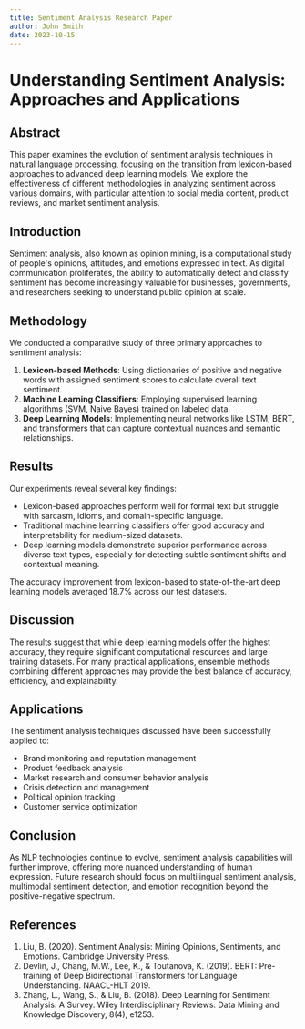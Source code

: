 ```yaml
---
title: Sentiment Analysis Research Paper
author: John Smith
date: 2023-10-15
---
```


# Understanding Sentiment Analysis: Approaches and Applications

## Abstract

This paper examines the evolution of sentiment analysis techniques in natural language processing, focusing on the transition from lexicon-based approaches to advanced deep learning models. We explore the effectiveness of different methodologies in analyzing sentiment across various domains, with particular attention to social media content, product reviews, and market sentiment analysis.

## Introduction

Sentiment analysis, also known as opinion mining, is a computational study of people's opinions, attitudes, and emotions expressed in text. As digital communication proliferates, the ability to automatically detect and classify sentiment has become increasingly valuable for businesses, governments, and researchers seeking to understand public opinion at scale.

## Methodology

We conducted a comparative study of three primary approaches to sentiment analysis:

1. **Lexicon-based Methods**: Using dictionaries of positive and negative words with assigned sentiment scores to calculate overall text sentiment.
2. **Machine Learning Classifiers**: Employing supervised learning algorithms (SVM, Naive Bayes) trained on labeled data.
3. **Deep Learning Models**: Implementing neural networks like LSTM, BERT, and transformers that can capture contextual nuances and semantic relationships.

## Results

Our experiments reveal several key findings:

- Lexicon-based approaches perform well for formal text but struggle with sarcasm, idioms, and domain-specific language.
- Traditional machine learning classifiers offer good accuracy and interpretability for medium-sized datasets.
- Deep learning models demonstrate superior performance across diverse text types, especially for detecting subtle sentiment shifts and contextual meaning.

The accuracy improvement from lexicon-based to state-of-the-art deep learning models averaged 18.7% across our test datasets.

## Discussion

The results suggest that while deep learning models offer the highest accuracy, they require significant computational resources and large training datasets. For many practical applications, ensemble methods combining different approaches may provide the best balance of accuracy, efficiency, and explainability.

## Applications

The sentiment analysis techniques discussed have been successfully applied to:

- Brand monitoring and reputation management
- Product feedback analysis
- Market research and consumer behavior analysis
- Crisis detection and management
- Political opinion tracking
- Customer service optimization

## Conclusion

As NLP technologies continue to evolve, sentiment analysis capabilities will further improve, offering more nuanced understanding of human expression. Future research should focus on multilingual sentiment analysis, multimodal sentiment detection, and emotion recognition beyond the positive-negative spectrum.

## References

1. Liu, B. (2020). Sentiment Analysis: Mining Opinions, Sentiments, and Emotions. Cambridge University Press.
2. Devlin, J., Chang, M.W., Lee, K., & Toutanova, K. (2019). BERT: Pre-training of Deep Bidirectional Transformers for Language Understanding. NAACL-HLT 2019.
3. Zhang, L., Wang, S., & Liu, B. (2018). Deep Learning for Sentiment Analysis: A Survey. Wiley Interdisciplinary Reviews: Data Mining and Knowledge Discovery, 8(4), e1253.